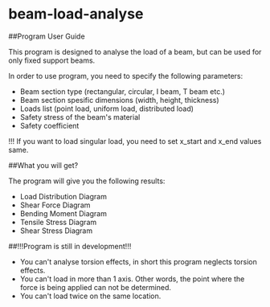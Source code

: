 # beam-load-analyse
##Program User Guide
<section>
<p>
This program is designed to analyse the load of a beam, but can be used for only fixed support beams.
</p>
In order to use program, you need to specify the following parameters:
<ul>
<li> Beam section type (rectangular, circular, I beam, T beam etc.)</li>
<li> Beam section spesific dimensions (width, height, thickness)</li>
<li> Loads list (point load, uniform load, distributed load)</li>
<li> Safety stress of the beam's material</li>
<li> Safety coefficient</li>
</ul>
!!!    If you want to load singular load, you need to set x_start and x_end values same.
</section>

##What you will get?
<section>
<p>
The program will give you the following results:
</p>
<ul>
<li> Load Distribution Diagram</li>
<li> Shear Force Diagram</li>
<li> Bending Moment Diagram</li>
<li> Tensile Stress Diagram</li>
<li> Shear Stress Diagram</li>
</ul>
</section>

##!!!Program is still in development!!!
<section>
<ul>
<li> You can't analyse torsion effects, in short this program neglects torsion effects.</li>
<li> You can't load in more than 1 axis. Other words, the point where the force is being applied can not be determined.</li>
<li> You can't load twice on the same location.</li>
</ul>
</section>

